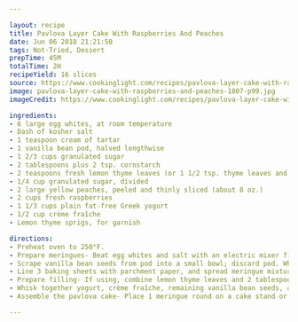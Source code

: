 ```yaml
---

layout: recipe
title: Pavlova Layer Cake With Raspberries And Peaches
date: Jun 06 2018 21:21:50
tags: Not-Tried, Dessert
prepTime: 45M
totalTime: 2H
recipeYield: 16 slices
source: https://www.cookinglight.com/recipes/pavlova-layer-cake-with-raspberries-and-peaches
image: pavlova-layer-cake-with-raspberries-and-peaches-1807-p99.jpg
imageCredit: https://www.cookinglight.com/recipes/pavlova-layer-cake-with-raspberries-and-peaches

ingredients:
- 6 large egg whites, at room temperature
- Dash of kosher salt
- 1 teaspoon cream of tartar
- 1 vanilla bean pod, halved lengthwise
- 1 2/3 cups granulated sugar
- 2 tablespoons plus 2 tsp. cornstarch
- 2 teaspoons fresh lemon thyme leaves (or 1 1/2 tsp. thyme leaves and 1/2 tsp. lemon zest) (optional)
- 1/4 cup granulated sugar, divided
- 2 large yellow peaches, peeled and thinly sliced (about 8 oz.)
- 2 cups fresh raspberries
- 1 1/3 cups plain fat-free Greek yogurt
- 1/2 cup crème fraîche
- Lemon thyme sprigs, for garnish

directions:
- Preheat oven to 250°F.
- Prepare meringues- Beat egg whites and salt with an electric mixer fitted with whisk attachment on medium-high speed until foamy. Add cream of tartar; beat until soft peaks form.
- Scrape vanilla bean seeds from pod into a small bowl; discard pod. Whisk together sugar, cornstarch, and half of the vanilla seeds in a second small bowl. Set aside remaining vanilla seeds. Gradually add sugar mixture to egg white mixture, beating on medium-high speed until stiff, shiny peaks form, about 5 minutes (do not overbeat).
- Line 3 baking sheets with parchment paper, and spread meringue mixture into 3 (8-inch) circles on prepared baking sheets. Bake at 250°F 1 hour and 15 minutes. Turn oven off, and open oven door just slightly. Let meringues stand in oven 30 minutes.
- Prepare filling- If using, combine lemon thyme leaves and 2 tablespoons sugar in a small bowl; rub mixture together using your fingertips. Place peach slices in one bowl and raspberries in a second bowl. Sprinkle sugar mixture evenly over peaches and raspberries; toss each to combine.
- Whisk together yogurt, crème fraîche, remaining vanilla bean seeds, and remaining 2 tablespoons sugar in a small bowl until smooth.
- Assemble the pavlova cake- Place 1 meringue round on a cake stand or platter. Spread with a thin layer of yogurt mixture, and top with about three-fourths of the peaches. Top with second meringue round. Spread with a thin layer of yogurt mixture and top with about three-fourths of the raspberries. Top with third meringue round. Spread with remaining yogurt mixture, and arrange remaining peaches and raspberries on top of pavlova cake. Garnish with lemon thyme sprigs. Serve immediately.

---
```

